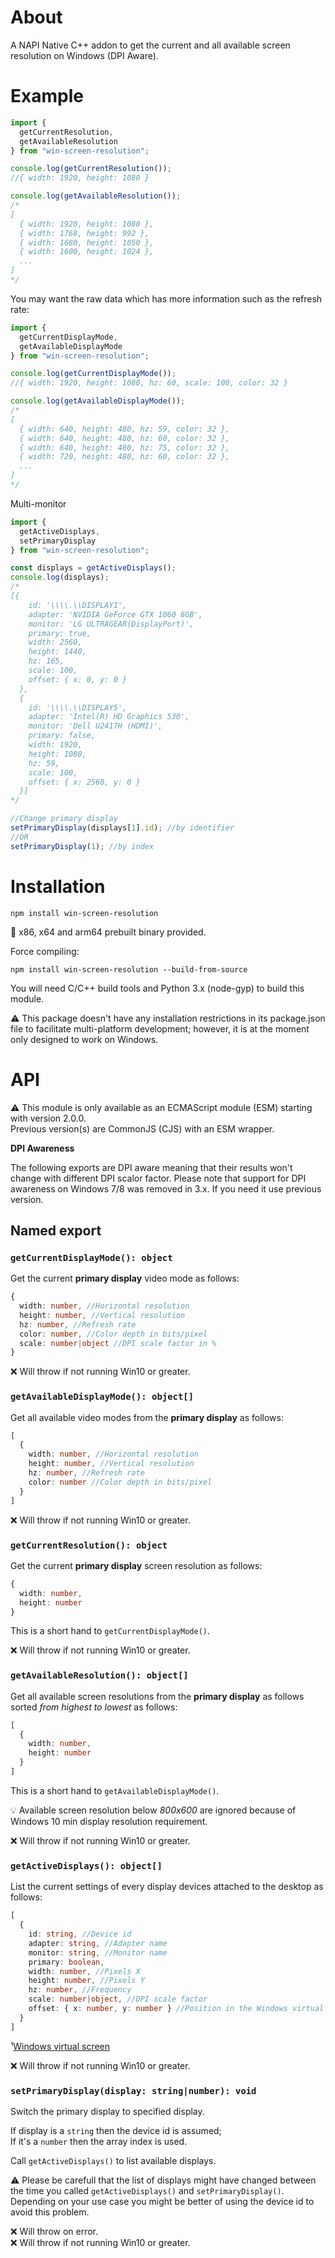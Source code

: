 About
=====

A NAPI Native C++ addon to get the current and all available screen resolution on Windows (DPI Aware).

Example
=======

```js
import { 
  getCurrentResolution, 
  getAvailableResolution 
} from "win-screen-resolution";

console.log(getCurrentResolution()); 
//{ width: 1920, height: 1080 }

console.log(getAvailableResolution());
/*
[
  { width: 1920, height: 1080 },
  { width: 1768, height: 992 },
  { width: 1680, height: 1050 },
  { width: 1600, height: 1024 },
  ...
]
*/
```

You may want the raw data which has more information such as the refresh rate:

```js
import { 
  getCurrentDisplayMode, 
  getAvailableDisplayMode 
} from "win-screen-resolution";

console.log(getCurrentDisplayMode()); 
//{ width: 1920, height: 1080, hz: 60, scale: 100, color: 32 }

console.log(getAvailableDisplayMode());
/*
[
  { width: 640, height: 480, hz: 59, color: 32 },
  { width: 640, height: 480, hz: 60, color: 32 },
  { width: 640, height: 480, hz: 75, color: 32 },
  { width: 720, height: 480, hz: 60, color: 32 },
  ...
]
*/
```

Multi-monitor

```js
import { 
  getActiveDisplays, 
  setPrimaryDisplay 
} from "win-screen-resolution";

const displays = getActiveDisplays();
console.log(displays);
/*
[{
    id: '\\\\.\\DISPLAY1',
    adapter: 'NVIDIA GeForce GTX 1060 6GB',
    monitor: 'LG ULTRAGEAR(DisplayPort)',
    primary: true,
    width: 2560,
    height: 1440,
    hz: 165,
    scale: 100,
    offset: { x: 0, y: 0 }
  },
  {
    id: '\\\\.\\DISPLAY5',
    adapter: 'Intel(R) HD Graphics 530',
    monitor: 'Dell U2417H (HDMI)',
    primary: false,
    width: 1920,
    height: 1080,
    hz: 59,
    scale: 100,
    offset: { x: 2560, y: 0 }
  }]
*/

//Change primary display
setPrimaryDisplay(displays[1].id); //by identifier
//OR
setPrimaryDisplay(1); //by index
```

Installation
============

```
npm install win-screen-resolution
```

🚀 x86, x64 and arm64 prebuilt binary provided.

Force compiling:
```
npm install win-screen-resolution --build-from-source
```

You will need C/C++ build tools and Python 3.x (node-gyp) to build this module.

⚠️ This package doesn't have any installation restrictions in its package.json file to facilitate multi-platform development; however, it is at the moment only designed to work on Windows.

API
===

⚠️ This module is only available as an ECMAScript module (ESM) starting with version 2.0.0.<br />
Previous version(s) are CommonJS (CJS) with an ESM wrapper.

**DPI Awareness**

The following exports are DPI aware meaning that their results won't change with different DPI scalor factor.
Please note that support for DPI awareness on Windows 7/8 was removed in 3.x. If you need it use previous version.

## Named export

### `getCurrentDisplayMode(): object`

Get the current **primary display** video mode as follows:

```ts
{
  width: number, //Horizontal resolution
  height: number, //Vertical resolution
  hz: number, //Refresh rate
  color: number, //Color depth in bits/pixel
  scale: number|object //DPI scale factor in %
}
```

❌ Will throw if not running Win10 or greater.

### `getAvailableDisplayMode(): object[]`

Get all available video modes from the **primary display** as follows: 

```ts
[
  {
    width: number, //Horizontal resolution
    height: number, //Vertical resolution
    hz: number, //Refresh rate
    color: number //Color depth in bits/pixel
  }
]
```

❌ Will throw if not running Win10 or greater.

### `getCurrentResolution(): object`

Get the current **primary display** screen resolution as follows:

```ts
{
  width: number,
  height: number
}
```

This is a short hand to `getCurrentDisplayMode()`.

❌ Will throw if not running Win10 or greater.

### `getAvailableResolution(): object[]`

Get all available screen resolutions from the **primary display** as follows sorted _from highest to lowest_ as follows:

```ts
[
  {
    width: number,
    height: number
  }
]
```

This is a short hand to `getAvailableDisplayMode()`.

💡 Available screen resolution below _800x600_ are ignored because of Windows 10 min display resolution requirement.

❌ Will throw if not running Win10 or greater.

### `getActiveDisplays(): object[]`

List the current settings of every display devices attached to the desktop as follows:

```ts
[
  {
    id: string, //Device id
    adapter: string, //Adapter name
    monitor: string, //Monitor name
    primary: boolean,
    width: number, //Pixels X
    height: number, //Pixels Y
    hz: number, //Frequency
    scale: number|object, //DPI scale factor
    offset: { x: number, y: number } //Position in the Windows virtual screen¹
  }
]
```

¹[Windows virtual screen](https://learn.microsoft.com/en-us/windows/win32/gdi/the-virtual-screen)

❌ Will throw if not running Win10 or greater.

### `setPrimaryDisplay(display: string|number): void`

Switch the primary display to specified display.

If display is a `string` then the device id is assumed;<br />
If it's a `number` then the array index is used.

Call `getActiveDisplays()` to list available displays.

⚠️ Please be carefull that the list of displays might have changed between the time you called `getActiveDisplays()` and `setPrimaryDisplay()`.
Depending on your use case you might be better of using the device id to avoid this problem.

❌ Will throw on error.<br />
❌ Will throw if not running Win10 or greater.